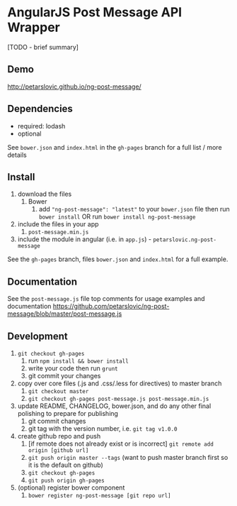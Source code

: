 # AngularJS Post Message API Wrapper

[TODO - brief summary]

## Demo
http://petarslovic.github.io/ng-post-message/

## Dependencies
- required:
	lodash
- optional
	

See `bower.json` and `index.html` in the `gh-pages` branch for a full list / more details

## Install
1. download the files
	1. Bower
		1. add `"ng-post-message": "latest"` to your `bower.json` file then run `bower install` OR run `bower install ng-post-message`
2. include the files in your app
	1. `post-message.min.js`
3. include the module in angular (i.e. in `app.js`) - `petarslovic.ng-post-message`

See the `gh-pages` branch, files `bower.json` and `index.html` for a full example.


## Documentation
See the `post-message.js` file top comments for usage examples and documentation
https://github.com/petarslovic/ng-post-message/blob/master/post-message.js


## Development

1. `git checkout gh-pages`
	1. run `npm install && bower install`
	2. write your code then run `grunt`
	3. git commit your changes
2. copy over core files (.js and .css/.less for directives) to master branch
	1. `git checkout master`
	2. `git checkout gh-pages post-message.js post-message.min.js`
3. update README, CHANGELOG, bower.json, and do any other final polishing to prepare for publishing
	1. git commit changes
	2. git tag with the version number, i.e. `git tag v1.0.0`
4. create github repo and push
	1. [if remote does not already exist or is incorrect] `git remote add origin [github url]`
	2. `git push origin master --tags` (want to push master branch first so it is the default on github)
	3. `git checkout gh-pages`
	4. `git push origin gh-pages`
5. (optional) register bower component
	1. `bower register ng-post-message [git repo url]`
